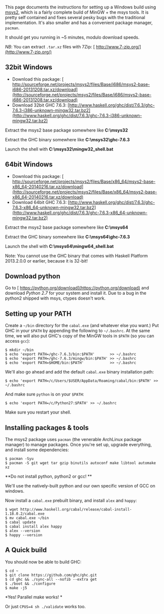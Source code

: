 
This page documents the instructions for setting up a Windows build using [ msys2](http://sourceforge.net/projects/msys2/files/Alpha-versions/), which is a fairly complete build of MinGW + the msys tools. It is pretty self contained and fixes several pesky bugs with the traditional implementation. It's also smaller and has a convenient package manager, `pacman`.


It should get you running in \~5 minutes, modulo download speeds.

*NB*: You can extract `.tar.xz` files with 7Zip: [ http://www.7-zip.org/](http://www.7-zip.org/)

## 32bit Windows

- Download this package: [ http://sourceforge.net/projects/msys2/files/Base/i686/msys2-base-i686-20131208.tar.xz/download](http://sourceforge.net/projects/msys2/files/Base/i686/msys2-base-i686-20131208.tar.xz/download)
- Download 32bit GHC 7.6.3: [http://www.haskell.org/ghc/dist/7.6.3/ghc-7.6.3-i386-unknown-mingw32.tar.bz2](http://www.haskell.org/ghc/dist/7.6.3/ghc-7.6.3-i386-unknown-mingw32.tar.bz2)


Extract the msys2 base package somewhere like **C:\\msys32**


Extract the GHC binary somewhere like **C:\\msys32\\ghc-7.6.3**


Launch the shell with **C:\\msys32\\mingw32_shell.bat**

## 64bit Windows

- Download this package: [ http://sourceforge.net/projects/msys2/files/Base/x86_64/msys2-base-x86_64-20140216.tar.xz/download](http://sourceforge.net/projects/msys2/files/Base/x86_64/msys2-base-x86_64-20140216.tar.xz/download)
- Download 64bit GHC 7.6.3: [http://www.haskell.org/ghc/dist/7.6.3/ghc-7.6.3-x86_64-unknown-mingw32.tar.bz2](http://www.haskell.org/ghc/dist/7.6.3/ghc-7.6.3-x86_64-unknown-mingw32.tar.bz2)


Extract the msys2 base package somewhere like **C:\\msys64**


Extract the GHC binary somewhere like **C:\\msys64\\ghc-7.6.3**


Launch the shell with **C:\\msys64\\mingw64_shell.bat**


Note: You cannot use the GHC binary that comes with Haskell Platform 2013.2.0.0 or earlier, because it is 32-bit!

## Download python


Go to [ https://python.org/download](https://python.org/download) and download *Python 2.7* for your system and install it. Due to a bug in the python2 shipped with msys, ctypes doesn't work.

## Setting up your PATH


Create a `~/bin` directory for the `cabal.exe` (and whatever else you want.) Put GHC in your `$PATH` by appending the following to `~/.bashrc`. At the same time, we will also put GHC's copy of the MinGW tools in `$PATH` (so you can access `gcc`):

```wiki
$ mkdir ~/bin
$ echo 'export PATH=/ghc-7.6.3/bin:$PATH'       >> ~/.bashrc
$ echo 'export PATH=/ghc-7.6.3/mingw/bin:$PATH' >> ~/.bashrc
$ echo 'export PATH=$HOME/bin:$PATH'            >> ~/.bashrc
```


We'll also go ahead and add the default `cabal.exe` binary installation path:

```wiki
$ echo 'export PATH=/c/Users/$USER/AppData/Roaming/cabal/bin:$PATH' >> ~/.bashrc
```


And make sure `python` is on your `$PATH`:

```wiki
$ echo 'export PATH=/c/Python27:$PATH' >> ~/.bashrc
```


Make sure you restart your shell.

## Installing packages & tools


The msys2 package uses `pacman` (the venerable ArchLinux package manager) to manage packages. Once you're set up, upgrade everything, and install some dependencies:

```wiki
$ pacman -Syu
$ pacman -S git wget tar gzip binutils autoconf make libtool automake xz
```

**Do not install python, python2 or gcc!
**


We'll use the natively-built python and our own specific version of GCC on windows.


Now install a `cabal.exe` prebuilt binary, and install `alex` and `happy`:

```wiki
$ wget http://www.haskell.org/cabal/release/cabal-install-1.18.0.2/cabal.exe
$ mv cabal.exe ~/bin
$ cabal update
$ cabal install alex happy
$ alex --version
$ happy --version
```

## A Quick build


You should now be able to build GHC:

```wiki
$ cd ~
$ git clone https://github.com/ghc/ghc.git
$ cd ghc && ./sync-all --nofib --extra get
$ ./boot && ./configure
$ make -j5
```

*Yes! Parallel make works!
*


Or just `CPUS=4 sh ./validate` works too.
